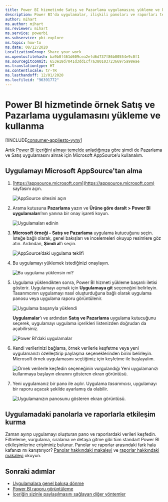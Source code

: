 ```yaml
---
title: Power BI hizmetinde Satış ve Pazarlama uygulamasını yükleme ve kullanma
description: Power BI'da uygulamalar, ilişkili panoları ve raporları tek bir yerde bir araya getirir. Power BI Uygulamaları marketinden Satış ve Pazarlama uygulamasını yükleyin.
author: mihart
ms.author: mihart
ms.reviewer: mihart
ms.service: powerbi
ms.subservice: pbi-explore
ms.topic: how-to
ms.date: 08/12/2020
LocalizationGroup: Share your work
ms.openlocfilehash: ba9b0f461d609cea2efd6d737f86b00554e9c0f1
ms.sourcegitcommit: 653e18d7041d3dd1cf7a38010372366975a98eae
ms.translationtype: HT
ms.contentlocale: tr-TR
ms.lasthandoff: 12/01/2020
ms.locfileid: "96391772"
---
```

# <a name="install-and-use-the-sample-sales-and-marketing-app-in-the-power-bi-service"></a>Power BI hizmetinde örnek Satış ve Pazarlama uygulamasını yükleme ve kullanma

[!INCLUDE[consumer-appliesto-yyny](../includes/consumer-appliesto-yyny.md)]

Artık [Power BI içeriğini almayı temelde anladığınıza](end-user-app-view.md) göre şimdi de Pazarlama ve Satış uygulamasını almak için Microsoft AppSource’u kullanalım. 


## <a name="get-the-app-from-microsoft-appsource"></a>Uygulamayı Microsoft AppSource'tan alma

1. [https://appsource.microsoft.com](https://appsource.microsoft.com) sayfasını açın.

   ![AppSource sitesini açın  ](./media/end-user-app-marketing/power-bi-appsource.png)

1. Arama kutusuna **Pazarlama** yazın ve **Ürüne göre daralt > Power BI uygulamaları**’nın yanına bir onay işareti koyun. 

    ![Uygulamaları edinin  ](./media/end-user-app-marketing/power-bi-search-appsource.png)


1. **Microsoft örneği - Satış ve Pazarlama** uygulama kutucuğunu seçin. İsteğe bağlı olarak, genel bakışları ve incelemeleri okuyup resimlere göz atın.  Ardından, **Şimdi al**’ı seçin.

   ![AppSource’daki uygulama teklifi](./media/end-user-app-marketing/power-bi-app-offering.png)

1. Bu uygulamayı yüklemek istediğinizi onaylayın.

   ![Bu uygulama yüklensin mi?](./media/end-user-app-marketing/power-bi-installs.png)

5. Uygulama yüklendikten sonra, Power BI hizmeti yükleme başarılı iletisi gösterir. Uygulamayı açmak için **Uygulamaya git** seçeneğini belirleyin. Tasarımcının uygulamayı nasıl oluşturduğuna bağlı olarak uygulama panosu veya uygulama raporu görüntülenir.

    ![Uygulama başarıyla yüklendi ](./media/end-user-app-marketing/power-bi-app-ready.png)

    **Uygulamalar**’ı ve ardından **Satış ve Pazarlama** uygulama kutucuğunu seçerek, uygulamayı uygulama içerikleri listenizden doğrudan da açabilirsiniz.

    ![Power BI'daki uygulamalar](./media/end-user-app-marketing/power-bi-sales-marketing.png)


6. Kendi verilerinizi bağlama, örnek verilerle keşfetme veya yeni uygulamanızı özelleştirip paylaşma seçeneklerinden birini belirleyin. Microsoft örnek uygulamasını seçtiğimiz için keşfetme ile başlayalım. 

    ![Örnek verilerle keşfedin seçeneğinin vurgulandığı Yeni uygulamanızı kullanmaya başlayın ekranını gösteren ekran görüntüsü.](./media/end-user-app-marketing/power-bi-explore-app.png)

7.  Yeni uygulamanız bir pano ile açılır. Uygulama *tasarımcısı*, uygulamayı bir raporu açacak şekilde ayarlamış da olabilir.  

    ![Uygulamanızın panosunu gösteren ekran görüntüsü.](./media/end-user-app-marketing/power-bi-app-new.png)




## <a name="interact-with-the-dashboards-and-reports-in-the-app"></a>Uygulamadaki panolarla ve raporlarla etkileşim kurma
Zaman ayırıp uygulamayı oluşturan pano ve raporlardaki verileri keşfedin. Filtreleme, vurgulama, sıralama ve detaya gitme gibi tüm standart Power BI etkileşimlerine erişiminiz bulunur.  Panolar ve raporlar arasındaki fark hala kafanızı mı karıştırıyor?  [Panolar hakkındaki makaleyi](end-user-dashboards.md) ve [raporlar hakkındaki makaleyi](end-user-reports.md) okuyun.  




## <a name="next-steps"></a>Sonraki adımlar
* [Uygulamalara genel bakışa dönme](end-user-apps.md)    
* [Power BI raporu görüntüleme](end-user-report-open.md)    
* [İçeriğin sizinle paylaşılmasını sağlayan diğer yöntemler](end-user-shared-with-me.md)
